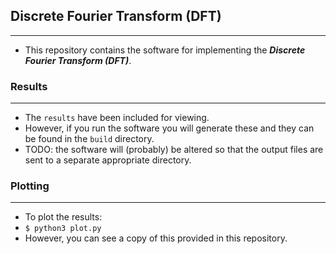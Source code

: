 ## Discrete Fourier Transform (DFT)
---
* This repository contains the software for implementing the ___Discrete Fourier Transform (DFT)___.

### Results
---
* The `results` have been included for viewing.
* However, if you run the software you will generate these and they can be found in the `build` directory.
* TODO: the software will (probably) be altered so that the output files are sent to a separate appropriate directory.

### Plotting
---
* To plot the results:
* `$ python3 plot.py`
* However, you can see a copy of this provided in this repository.
